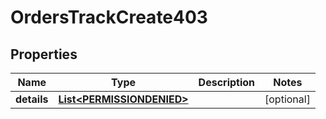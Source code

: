 

# OrdersTrackCreate403


## Properties

| Name | Type | Description | Notes |
|------------ | ------------- | ------------- | -------------|
|**details** | [**List&lt;PERMISSIONDENIED&gt;**](PERMISSIONDENIED.md) |  |  [optional] |



